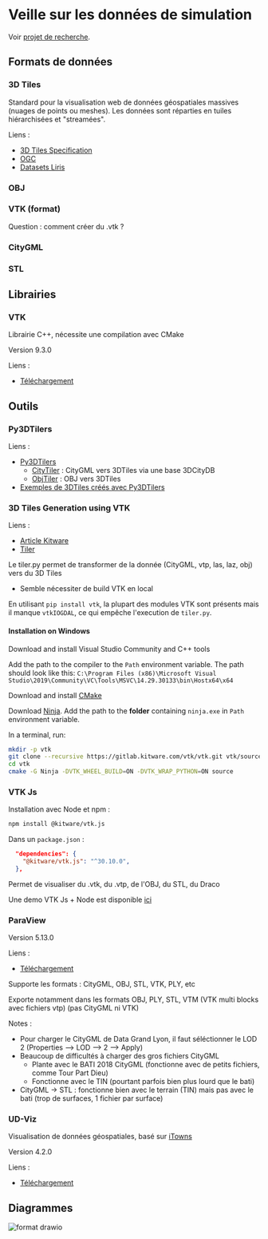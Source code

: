 # Veille sur les données de simulation

Voir [projet de recherche](./projet-recherche.md).

## Formats de données

### 3D Tiles

Standard pour la visualisation web de données géospatiales massives (nuages de points ou meshes). Les données sont réparties en tuiles hiérarchisées et "streamées".

Liens :

- [3D Tiles Specification](https://github.com/CesiumGS/3d-tiles)
- [OGC](https://www.ogc.org/standard/3dtiles/)
- [Datasets Liris](https://dataset-dl.liris.cnrs.fr/three-d-tiles-lyon-metropolis/)

### OBJ

### VTK (format)

Question : comment créer du .vtk ?

### CityGML

### STL

## Librairies

### VTK

Librairie C++, nécessite une compilation avec CMake

Version 9.3.0

Liens :

- [Téléchargement](https://vtk.org/download/)

## Outils

### Py3DTilers

Liens :

- [Py3DTilers](https://github.com/VCityTeam/py3dtilers)
  - [CityTiler](https://github.com/VCityTeam/py3dtilers/tree/master/py3dtilers/CityTiler#city-tiler) : CityGML vers 3DTiles via une base 3DCityDB
  - [ObjTiler](https://github.com/VCityTeam/py3dtilers/tree/master/py3dtilers/ObjTiler#obj-tiler) : OBJ vers 3DTiles
- [Exemples de 3DTiles créés avec Py3DTilers](https://py3dtilers.vcityliris.cma.alpha.grandlyon.com/)

### 3D Tiles Generation using VTK

Liens :

- [Article Kitware](https://www.kitware.com/3d-tiles-generation-using-vtk/)
- [Tiler](https://github.com/Kitware/Danesfield/blob/master/tools/tiler.py)

Le tiler.py permet de transformer de la donnée (CityGML, vtp, las, laz, obj) vers du 3D Tiles

- Semble nécessiter de build VTK en local

En utilisant `pip install vtk`, la plupart des modules VTK sont présents mais il manque `vtkIOGDAL`, ce qui empêche l'execution de `tiler.py`.

#### Installation on Windows

Download and install Visual Studio Community and C++ tools

Add the path to the compiler to the `Path` environment variable. The path should look like this: `C:\Program Files (x86)\Microsoft Visual Studio\2019\Community\VC\Tools\MSVC\14.29.30133\bin\Hostx64\x64`

Download and install [CMake](https://cmake.org/download/)

Download [Ninja](https://github.com/ninja-build/ninja/releases). Add the path to the __folder__ containing `ninja.exe` in `Path` environment variable.

In a terminal, run:

```bash
mkdir -p vtk
git clone --recursive https://gitlab.kitware.com/vtk/vtk.git vtk/source
cd vtk
cmake -G Ninja -DVTK_WHEEL_BUILD=ON -DVTK_WRAP_PYTHON=ON source
```

### VTK Js

Installation avec Node et npm :

```bash
npm install @kitware/vtk.js
```

Dans un `package.json` :

```json
  "dependencies": {
    "@kitware/vtk.js": "^30.10.0",
  },
```

Permet de visualiser du .vtk, du .vtp, de l'OBJ, du STL, du Draco

Une demo VTK Js + Node est disponible [ici](https://github.com/LorenzoMarnat/VTK_JS-Demo)

### ParaView

Version 5.13.0

Liens :

- [Téléchargement](https://www.paraview.org/download/)

Supporte les formats : CityGML, OBJ, STL, VTK, PLY, etc

Exporte notamment dans les formats OBJ, PLY, STL, VTM (VTK multi blocks avec fichiers vtp) (pas CityGML ni VTK)

Notes :

- Pour charger le CityGML de Data Grand Lyon, il faut séléctionner le LOD 2 (Properties --> LOD --> 2 --> Apply)
- Beaucoup de difficultés à charger des gros fichiers CityGML
  - Plante avec le BATI 2018 CityGML (fonctionne avec de petits fichiers, comme Tour Part Dieu)
  - Fonctionne avec le TIN (pourtant parfois bien plus lourd que le bati)
- CityGML -> STL : fonctionne bien avec le terrain (TIN) mais pas avec le bati (trop de surfaces, 1 fichier par surface)

### UD-Viz

Visualisation de données géospatiales, basé sur [iTowns](https://github.com/iTowns/itowns)

Version 4.2.0

Liens :

- [Téléchargement](https://github.com/VCityTeam/UD-Viz)

## Diagrammes

![format drawio](https://github.com/VCityTeam/VCity/assets/32875283/b9630570-f918-43a5-afbe-f5a91a2c1f60)
